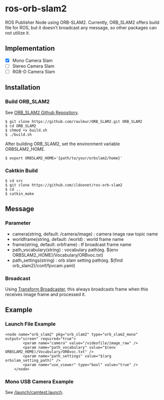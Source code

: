 # ros-orb-slam2

ROS Publisher Node using ORB-SLAM2.
Currently, ORB_SLAM2 offers build file for ROS, but it doesn't broadcast any message, so other packages can not utilize it.

## Implementation

- [X] Mono Camera Slam
- [ ] Stereo Camera Slam
- [ ] RGB-D Camera Slam

## Installation

### Build ORB_SLAM2

See [ORB_SLAM2 Github Repository](https://github.com/raulmur/ORB_SLAM2).

```
$ git clone https://github.com/raulmur/ORB_SLAM2.git ORB_SLAM2
$ cd ORB_SLAM2
$ chmod +x build.sh
$ ./build.sh
```

After building ORB_SLAM2, set the environment variable ORBSLAM2_HOME.

```
$ export ORBSLAM2_HOME='{path/to/your/orbslam2/home}'
```

### Caktkin Build 

```
$ cd src
$ git clone https://github.com/ildoonet/ros-orb-slam2
$ cd ..
$ catkin_make
```

## Message

### Parameter

+ camera(string, default: /camera/image) : camera image raw topic name
+ worldframe(string, default: /world) : world frame name
+ frame(string, default: orbframe) : tf broadcast frame name
+ path_vocabulary(string) : vocabulary path(eg. $(env ORBSLAM2_HOME)/Vocabulary/ORBvoc.txt)
+ path_settings(string) : orb slam setting path(eg. $(find orb_slam2)/conf/fpvcam.yaml)

### Broadcast

Using [Transform Broadcaster](http://wiki.ros.org/tf), this always broadcasts frame when this receives image frame and processed it.

## Example

### Launch File Example

```
<node name="orb_slam2" pkg="orb_slam2" type="orb_slam2_mono" output="screen" required="true">
        <param name="camera" value="/videofile/image_raw" />
        <param name="path_vocabulary" value="$(env ORBSLAM2_HOME)/Vocabulary/ORBvoc.txt" />
        <param name="path_settings" value="$(arg orbslam_setting_path)" />
        <param name="use_viewer" type="bool" value="true" />
    </node>
```

### Mono USB Camera Example

See [/launch/camtest.launch](https://github.com/ildoonet/ros-orb-slam2/blob/master/launch/camtest.launch).
